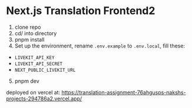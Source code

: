 # Next.js Translation Frontend2

1. clone repo
2. cd/ into directory
3. pnpm install
4. Set up the environment, rename `.env.example` to `.env.local`, fill these:
- `LIVEKIT_API_KEY`
- `LIVEKIT_API_SECRET`
- `NEXT_PUBLIC_LIVEKIT_URL`
5. pnpm dev



deployed on vercel at: https://translation-assignment-76ahgusps-nakshs-projects-294786a2.vercel.app/
